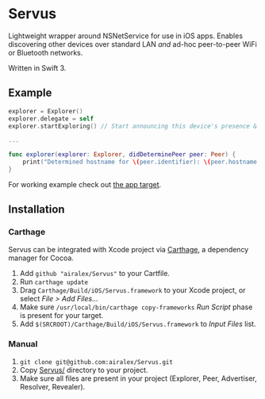# Servus
Lightweight wrapper around NSNetService for use in iOS apps.
Enables discovering other devices over standard LAN _and_ ad-hoc peer-to-peer WiFi or Bluetooth networks.

Written in Swift 3.

## Example
```Swift
explorer = Explorer()
explorer.delegate = self
explorer.startExploring() // Start announcing this device's presence & reporting discovery of other ones.

...

func explorer(explorer: Explorer, didDeterminePeer peer: Peer) {
    print("Determined hostname for \(peer.identifier): \(peer.hostname!)")
}
```

For working example check out [the app target](ServusExample/AppDelegate.swift). 

## Installation

### Carthage

Servus can be integrated with Xcode project via [Carthage](https://github.com/Carthage/Carthage), a dependency manager for Cocoa. 

1. Add ```github "airalex/Servus"``` to your Cartfile.
1. Run `carthage update`
1. Drag `Carthage/Build/iOS/Servus.framework` to your Xcode project, or select _File > Add Files..._
1. Make sure `/usr/local/bin/carthage copy-frameworks` _Run Script_ phase is present for your target.
1. Add `$(SRCROOT)/Carthage/Build/iOS/Servus.framework` to _Input Files_ list.

### Manual

1. `git clone git@github.com:airalex/Servus.git`
1. Copy [Servus/](Servus/) directory to your project.
1. Make sure all files are present in your project (Explorer, Peer, Advertiser, Resolver, Revealer).
